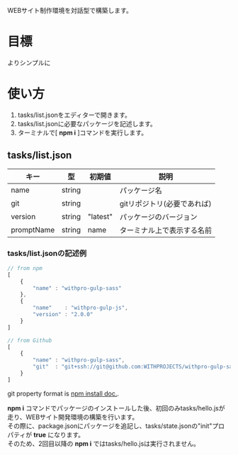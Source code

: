 WEBサイト制作環境を対話型で構築します。

# 目標

よりシンプルに

# 使い方

1. tasks/list.jsonをエディターで開きます。
2. tasks/list.jsonに必要なパッケージを記述します。
3. ターミナルで[ **npm i** ]コマンドを実行します。

## tasks/list.json

| キー       | 型     | 初期値   | 説明                        |
|------------|--------|----------|-----------------------------|
| name       | string |          | パッケージ名                |
| git        | string |          | gitリポジトリ(必要であれば) |
| version    | string | "latest" | パッケージのバージョン      |
| promptName | string | name     | ターミナル上で表示する名前  |

### tasks/list.jsonの記述例

```js
// from npm
[
    {
        "name" : "withpro-gulp-sass"
    },
    {
        "name"    : "withpro-gulp-js",
        "version" : "2.0.0"
    }
]

// from Github
[
    {
        "name" : "withpro-gulp-sass",
        "git"  : "git+ssh://git@github.com:WITHPROJECTS/withpro-gulp-sass.git"
    }
]

```

git property format is [npm install doc.](https://docs.npmjs.com/cli/install).

**npm i** コマンドでパッケージのインストールした後、初回のみtasks/hello.jsが走り、WEBサイト開発環境の構築を行います。  
その際に、package.jsonにパッケージを追記し、tasks/state.jsonの"init"プロパティが **true** になります。  
そのため、2回目以降の **npm i** ではtasks/hello.jsは実行されません。
